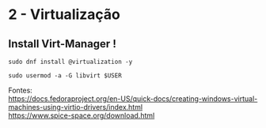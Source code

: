 # 2 - Virtualização

## Install Virt-Manager !
```
sudo dnf install @virtualization -y
```

```
sudo usermod -a -G libvirt $USER
```

Fontes: <br>
https://docs.fedoraproject.org/en-US/quick-docs/creating-windows-virtual-machines-using-virtio-drivers/index.html <br>
https://www.spice-space.org/download.html